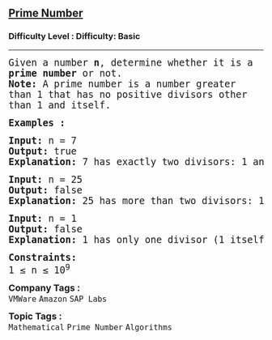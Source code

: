 <h2><a href="https://www.geeksforgeeks.org/problems/prime-number2314/1?page=4&sortBy=submissions">Prime Number</a></h2><h3>Difficulty Level : Difficulty: Basic</h3><hr><div class="problems_problem_content__Xm_eO"><p><span style="font-family: 'andale mono', monospace;"><span style="font-size: 14pt;">Given a number <strong>n</strong>, determine whether it is a <strong>prime number</strong> or not.<br></span><span style="font-size: 14pt;"><strong>Note:</strong> A prime number is a number greater than 1 that has no positive divisors other than 1 and itself.</span></span></p>
<p><span style="font-size: 14pt; font-family: 'andale mono', monospace;"><strong>Examples :<br></strong></span></p>
<pre><span style="font-size: 14pt; font-family: 'andale mono', monospace;"><strong>Input: </strong>n = 7
<strong>Output: </strong>true
<strong>Explanation: </strong>7 has exactly two divisors: 1 and 7, making it a prime number.</span></pre>
<pre><span style="font-size: 14pt; font-family: 'andale mono', monospace;"><strong>Input: </strong>n = 25
<strong>Output: </strong>false
<strong>Explanation: </strong>25 has more than two divisors: 1, 5, and 25, so it is not a prime number.</span></pre>
<pre><span style="font-size: 14pt; font-family: 'andale mono', monospace;"><strong>Input: </strong>n = 1
<strong>Output: </strong>false
<strong>Explanation: </strong>1 has only one divisor (1 itself), which is not sufficient for it to be considered prime.</span></pre>
<p><span style="font-size: 14pt; font-family: 'andale mono', monospace;"><strong>Constraints:</strong><br>1 ≤ n ≤ 10<sup>9</sup></span></p></div><p><span style=font-size:18px><strong>Company Tags : </strong><br><code>VMWare</code>&nbsp;<code>Amazon</code>&nbsp;<code>SAP Labs</code>&nbsp;<br><p><span style=font-size:18px><strong>Topic Tags : </strong><br><code>Mathematical</code>&nbsp;<code>Prime Number</code>&nbsp;<code>Algorithms</code>&nbsp;